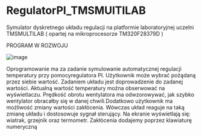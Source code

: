 # RegulatorPI_TMSMUlTILAB
 Symulator dyskretnego układu regulacji na platformie laboratoryjnej uczelni TMSMULTILAB ( opartej na mikroprocesorze TM320F28379D )

PROGRAM W ROZWOJU



![image](https://user-images.githubusercontent.com/55860432/166343191-cdb01768-3f19-40f9-b0eb-5af3fa9c6b84.png)



Oprogramowanie ma za zadanie symulowanie automatycznej regulacji temperatury przy pomocyregulatora PI. Użytkownik może wybrać pożądaną przez siebie wartość. Zadaniem układu jest doprowadzenie do zadanej wartości. Aktualną wartość temperatury można obserwować na wyświetlaczu. Prędkość obrotu wentylatora ma odwzorowywać, jak szybko wentylator obracałby się w danej chwili.Dodatkowo użytkownik ma możliwość zmiany wartości zakłócenia. Wówczas układ reaguje na taką zmianę układu i dostosowuje sygnał sterujący.
Na ekranie wyświetlają się: wiatrak, grzejnik oraz termometr. Zakłócenia dodajemy poprzez klawiaturę numeryczną

